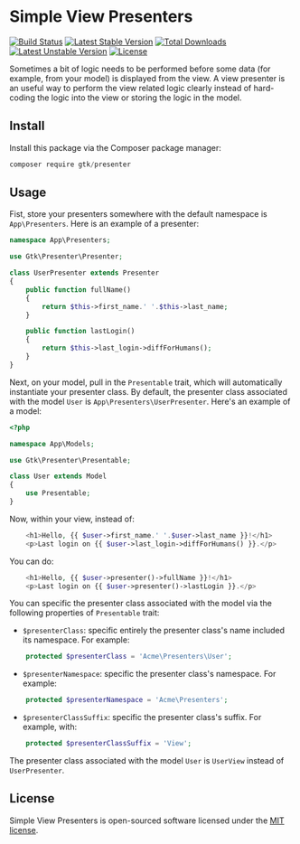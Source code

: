 # Simple View Presenters

[![Build Status](https://travis-ci.org/gtkvn/presenter.svg?branch=master)](https://travis-ci.org/gtkvn/presenter)
[![Latest Stable Version](https://poser.pugx.org/gtk/presenter/v/stable)](https://packagist.org/packages/gtk/presenter)
[![Total Downloads](https://poser.pugx.org/gtk/presenter/downloads)](https://packagist.org/packages/gtk/presenter)
[![Latest Unstable Version](https://poser.pugx.org/gtk/presenter/v/unstable)](https://packagist.org/packages/gtk/presenter)
[![License](https://poser.pugx.org/gtk/presenter/license)](https://packagist.org/packages/gtk/presenter)

Sometimes a bit of logic needs to be performed before some data (for example, from your model) is displayed from the view. A view presenter is an useful way to perform the view related logic clearly instead of hard-coding the logic into the view or storing the logic in the model.

## Install

Install this package via the Composer package manager:

```js
composer require gtk/presenter
```

## Usage

Fist, store your presenters somewhere with the default namespace is `App\Presenters`. Here is an example of a presenter:

```php
namespace App\Presenters;

use Gtk\Presenter\Presenter;

class UserPresenter extends Presenter
{
    public function fullName()
    {
        return $this->first_name.' '.$this->last_name;
    }

    public function lastLogin()
    {
        return $this->last_login->diffForHumans();
    }
}
```

Next, on your model, pull in the `Presentable` trait, which will automatically instantiate your presenter class. By default, the presenter class associated with the model `User` is `App\Presenters\UserPresenter`. Here's an example of a model:

```php
<?php

namespace App\Models;

use Gtk\Presenter\Presentable;

class User extends Model
{
    use Presentable;
}
```

Now, within your view, instead of:

```php
    <h1>Hello, {{ $user->first_name.' '.$user->last_name }}!</h1>
    <p>Last login on {{ $user->last_login->diffForHumans() }}.</p>
```

You can do:

```php
    <h1>Hello, {{ $user->presenter()->fullName }}!</h1>
    <p>Last login on {{ $user->presenter()->lastLogin }}.</p>
```

You can specific the presenter class associated with the model via the following properties of `Presentable` trait:

- `$presenterClass`: specific entirely the presenter class's name included its namespace. For example:

```php
    protected $presenterClass = 'Acme\Presenters\User';
```

- `$presenterNamespace`: specific the presenter class's namespace. For example:

```php
    protected $presenterNamespace = 'Acme\Presenters';
```

- `$presenterClassSuffix`: specific the presenter class's suffix. For example, with:

```php
    protected $presenterClassSuffix = 'View';
```

The presenter class associated with the model `User` is `UserView` instead of `UserPresenter`.

## License

Simple View Presenters is open-sourced software licensed under the [MIT license](http://opensource.org/licenses/MIT).
